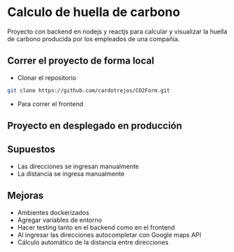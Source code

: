 # Calculo de huella de carbono

Proyecto con backend en nodejs y reactjs para calcular y visualizar la huella de carbono producida por los empleados de una compañia.

## Correr el proyecto de forma local

- Clonar el repositorio 
```bash
git clone https://github.com/cardotrejos/CO2Form.git
```
- Para correr el frontend



## Proyecto en desplegado en producción


## Supuestos

- Las direcciones se ingresan manualmente
- La distancia se ingresa manualmente

## Mejoras

- Ambientes dockerizados
- Agregar variables de entorno
- Hacer testing tanto en el backend como en el frontend
- Al ingresar las direcciones autocompletar con Google maps API
- Cálculo automático de la distancia entre direcciones